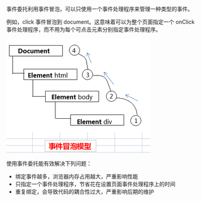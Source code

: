 事件委托利用事件冒泡，可以只使用一个事件处理程序来管理一种类型的事件。

例如，click 事件冒泡到 document。这意味着可以为整个页面指定一个 onClick 事件处理程序，而不用为每个可点击元素分别指定事件处理程序。

![image-20220722140410340](./image/8.png)



使用事件委托能有效解决下列问题：

- 绑定事件越多，浏览器内存占用越大，严重影响性能
- 只指定一个事件处理程序，节省花在设置页面事件处理程序上的时间
- 重复绑定，会导致代码的耦合性过大，严重影响后期的维护
